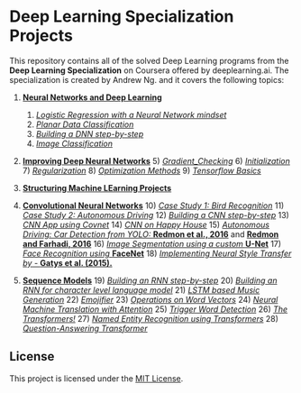 # __Deep Learning Specialization Projects__

This repository contains all of the solved Deep Learning programs from the __Deep Learning Specialization__ on Coursera offered by deeplearning.ai. The specialization is created by Andrew Ng. and it covers the following topics:

1) **[Neural Networks and Deep Learning](./1_neural_networks_and_deep_learning)**
    1) *[Logistic Regression with a Neural Network mindset](./1_neural_networks_and_deep_learning/1_logistic_regression_as_ann/Logistic_Regression_with_a_Neural_Network_mindset.ipynb)*
    2) *[Planar Data Classification](./1_neural_networks_and_deep_learning/2_planar_data_classification/Planar_data_classification_with_onehidden_layer.ipynb)*
    3) *[Building a DNN step-by-step](./1_neural_networks_and_deep_learning/3_building_a_deep_neural_network/Building_a_Deep_Neural_Network_Step_by_Step.ipynb)*
    4) *[Image Classification](./1_neural_networks_and_deep_learning/4_image_classification_using_dnn/Image%20Classification%20App.ipynb)*

2) **[Improving Deep Neural Networks](./2_hyperparameter_tuning_and_regularization)**
    5) *[Gradient_Checking](./2_hyperparameter_tuning_and_regularization/1_gradient_checking/Gradient%20Checking.ipynb)*
    6) *[Initialization](./2_hyperparameter_tuning_and_regularization/2_initialization/Initialization.ipynb)*
    7) *[Regularization](./2_hyperparameter_tuning_and_regularization/3_regularization/Regularization.ipynb)*
    8) *[Optimization Methods](./2_hyperparameter_tuning_and_regularization/4_optimization_methods/Optimization_methods.ipynb)*
    9) *[Tensorflow Basics](./2_hyperparameter_tuning_and_regularization/5_tensorflow/Tensorflow_introduction.ipynb)*

3) **[Structuring Machine LEarning Projects](./3_structuring_ml_projects)**

4) **[Convolutional Neural Networks](./4_convolutional_neural_networks)**
    10) *[Case Study 1: Bird Recognition](./3_structuring_ml_projects/1_Bird_Recognition_in_the_city_of_Peacetopia.pdf)*
    11) *[Case Study 2: Autonomous Driving](./3_structuring_ml_projects/2_Autonomous_Driving.pdf)*
    12) *[Building a CNN step-by-step](./4_convolutional_neural_networks/1_building_a%20convolutional_nn/Convolution_model_Step_by_Step.ipynb)*
    13) *[CNN App using Covnet](./4_convolutional_neural_networks/2_convolutional_model_application/Convolution_model_-_Application.ipynb)*
    14) *[CNN on Happy House](./4_convolutional_neural_networks/3_keras/Keras_Tutorial_Happy_House.ipynb)*
    15) *[Autonomous Driving: Car Detection from YOLO: ](./4_convolutional_neural_networks/6_car_detection_for_autonomous_driving/Autonomous_driving_application_Car_detection.ipynb)* __[Redmon et al., 2016](https://arxiv.org/abs/1506.02640)__ and __[Redmon and Farhadi, 2016](https://arxiv.org/abs/1612.08242)__
    16) *[Image Segmentation using a custom ](./4_convolutional_neural_networks/7_image_segmentation_unet/Image_segmentation_Unet.ipynb)* __[U-Net](https://arxiv.org/abs/1505.04597)__
    17) *[Face Recognition using ](./4_convolutional_neural_networks/8_face_recognition/Face_Recognition.ipynb)* __[FaceNet](https://arxiv.org/pdf/1503.03832.pdf)__
    18) *[Implementing Neural Style Transfer by - ](./4_convolutional_neural_networks/9_neural_style_transfer/Art_Generation_with_Neural_Style_Transfer.ipynb)*__[Gatys et al. (2015).](https://arxiv.org/abs/1508.06576)__

5) **[Sequence Models](./5_sequential_neural_networks)**
    19) *[Building an RNN step-by-step](./5_sequential_neural_networks/1_building_an_rnn/Building_a_Recurrent_Neural_Network_Step_by_Step.ipynb)*
    20) *[Building an RNN for character level language model](./5_sequential_neural_networks/2_character_level_language_model/Dinosaurus_Island_Character_level_language_model_final.ipynb)*
    21) *[LSTM based Music Generation](./5_sequential_neural_networks/3_jazz_improvization_using_lstm/Improvise_a_Jazz_Solo_with_an_LSTM_Network.ipynb)*
    22) *[Emojifier](./5_sequential_neural_networks/4_emojify/Emojify.ipynb)*
    23) *[Operations on Word Vectors](./5_sequential_neural_networks/5_word_vector_representation/Operations_on_word_vectors.ipynb)*
    24) *[Neural Machine Translation with Attention](./5_sequential_neural_networks/6_machine_translation/Neural_machine_translation_with_attention.ipynb)*
    25) *[Trigger Word Detection](./5_sequential_neural_networks/7_trigger_word_detection/Trigger_word_detection.ipynb)*
    26) *[The Transformers!](./5_sequential_neural_networks/8_transformers/Transformers.ipynb)*
    27) *[Named Entity Recognition using Transformers](./5_sequential_neural_networks/9_named_entity_recognition/Transformer_application_Named_Entity_Recognition.ipynb)*
    28) *[Question-Answering Transformer](./5_sequential_neural_networks/9_question_answering/QA_transformer.ipynb)*

## License

This project is licensed under the [MIT License](LICENSE).
